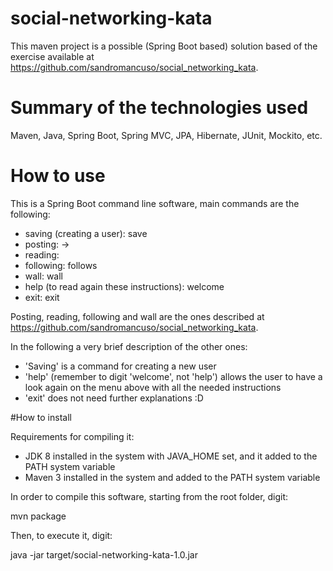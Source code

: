 # social-networking-kata

This maven project is a possible (Spring Boot based) solution based of the exercise available at https://github.com/sandromancuso/social_networking_kata.

# Summary of the technologies used

Maven, Java, Spring Boot, Spring MVC, JPA, Hibernate, JUnit, Mockito, etc.

# How to use

This is a Spring Boot command line software, main commands are the following:

- saving (creating a user): <user name> save
- posting: <user name> -> <message>
- reading: <user name>
- following: <user name> follows <another user>
- wall: <user name> wall
- help (to read again these instructions): welcome
- exit: exit
  
Posting, reading, following and wall are the ones described at https://github.com/sandromancuso/social_networking_kata.

In the following a very brief description of the other ones:

- 'Saving' is a command for creating a new user
- 'help' (remember to digit 'welcome', not 'help') allows the user to have a look again on the menu above with all the needed instructions
- 'exit' does not need further explanations :D

#How to install

Requirements for compiling it:

- JDK 8 installed in the system with JAVA_HOME set, and it added to the PATH system variable
- Maven 3 installed in the system and added to the PATH system variable

In order to compile this software, starting from the root folder, digit:

mvn package

Then, to execute it, digit:

java -jar target/social-networking-kata-1.0.jar
